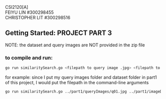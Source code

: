 CSI2120[A] <br>
FEIYU LIN #300298455 <br>
CHRISTOPHER LIT #300298516 <br>

## Getting Started: PROJECT PART 3
NOTE: the dataset and query images are NOT provided in the zip file

### to compile and run:
```bash
go run similaritySearch.go <filepath to query image .jpg> <filepath to dataset directory>
```

for example:
since I put my query images folder and dataset folder in part1 of this project, I would put the filepath in the command-line arguments
```bash
go run similaritySearch.go ../part1/queryImages/q01.jpg ../part1/imageDataset2_15_20
```





